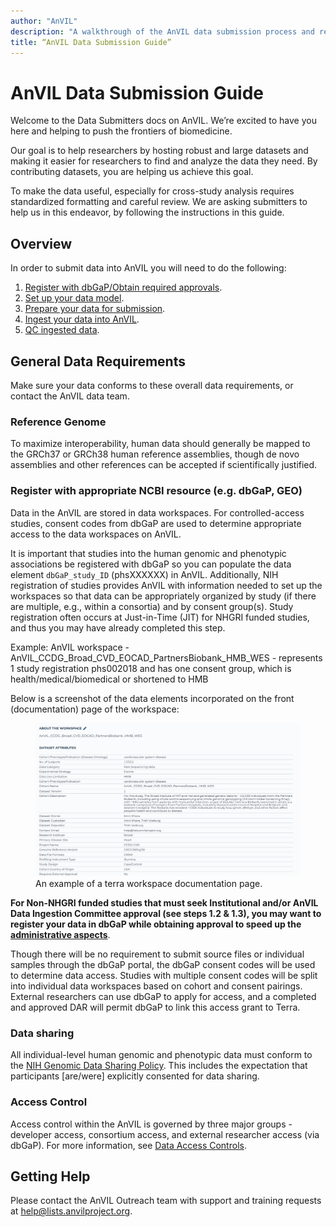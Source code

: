 ```yaml
---
author: "AnVIL"
description: "A walkthrough of the AnVIL data submission process and requirements."
title: “AnVIL Data Submission Guide”
---
```


# AnVIL Data Submission Guide

<hero>

Welcome to the Data Submitters docs on AnVIL. We’re excited to have you here and helping to push the frontiers of biomedicine. 

Our goal is to help researchers by hosting robust and large datasets and making it easier for researchers to find and analyze the data they need. By contributing datasets, you are helping us achieve this goal.

To make the data useful, especially for cross-study analysis requires standardized formatting and careful review. We are asking submitters to help us in this endeavor, by following the instructions in this guide.

</hero>

## Overview

In order to submit data into AnVIL you will need to do the following:

1. [Register with dbGaP/Obtain required approvals](/learn/data-submitters/submission-guide/data-approval-process).
1. [Set up your data model](/learn/data-submitters/submission-guide/set-up-a-data-model).
1. [Prepare your data for submission](/learn/data-submitters/submission-guide/prepare-for-submission).
1. [Ingest your data into AnVIL](/learn/data-submitters/submission-guide/ingesting-data).
1. [QC ingested data](/learn/data-submitters/submission-guide/qc-data).

## General Data Requirements 

Make sure your data conforms to these overall data requirements, or contact the AnVIL data team.

### Reference Genome 

To maximize interoperability, human data should generally be mapped to the GRCh37 or GRCh38 human reference assemblies, though de novo assemblies and other references can be accepted if scientifically justified.

### Register with appropriate NCBI resource (e.g. dbGaP, GEO)

Data in the AnVIL are stored in data workspaces. For controlled-access studies, consent codes from dbGaP are used to determine appropriate access to the data workspaces on AnVIL.

It is important that studies into the human genomic and phenotypic associations be registered with dbGaP so you can populate the data element `dbGaP_study_ID` (phsXXXXXX) in AnVIL. Additionally, NIH registration of studies provides AnVIL with information needed to set up the workspaces so that data can be appropriately organized by study (if there are multiple, e.g., within a consortia) and by consent group(s). Study registration often occurs at Just-in-Time (JIT) for NHGRI funded studies, and thus you may have already completed this step. 

Example: AnVIL workspace - AnVIL_CCDG_Broad_CVD_EOCAD_PartnersBiobank_HMB_WES - represents 1 study registration phs002018 and has one consent group, which is health/medical/biomedical or shortened to HMB

Below is a screenshot of the data elements incorporated on the front (documentation) page of the workspace:

<figure>
<img src="./_images/terra-workspace.png" alt="A terra workspace."/>
<figure-caption>An example of a terra workspace documentation page.</figure-caption>
</figure>

**For Non-NHGRI funded studies that must seek Institutional and/or AnVIL Data Ingestion Committee approval (see steps 1.2 & 1.3), you may want to register your data in dbGaP while obtaining approval to speed up the [administrative aspects](/learn/data-submitters/submission-guide/data-approval-process#step-1---register-studyobtain-approvals)**.

Though there will be no requirement to submit source files or individual samples through the dbGaP portal, the dbGaP consent codes will be used to determine data access. Studies with multiple consent codes will be split into individual data workspaces based on cohort and consent pairings. External researchers can use dbGaP to apply for access, and a completed and approved DAR will permit dbGaP to link this access grant to Terra.

### Data sharing

All individual-level human genomic and phenotypic data must conform to the [NIH Genomic Data Sharing Policy](https://www.genome.gov/about-nhgri/Policies-Guidance/Genomic-Data-Sharing). This includes the expectation that participants [are/were] explicitly consented for data sharing.

### Access Control

Access control within the AnVIL is governed by three major groups - developer access, consortium access, and external researcher access (via dbGaP). For more information, see [Data Access Controls](/learn/accessing-data/data-access-controls).

## Getting Help

Please contact the AnVIL Outreach team with support and training requests at <help@lists.anvilproject.org>.
